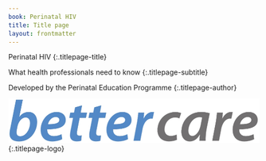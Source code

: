 ```yaml
---
book: Perinatal HIV
title: Title page
layout: frontmatter
---
```


Perinatal HIV
{:.titlepage-title}

What health professionals need to know
{:.titlepage-subtitle}

Developed by the Perinatal Education Programme
{:.titlepage-author}

![Bettercare logo](images/bettercare-logo.jpg){:.titlepage-logo}
